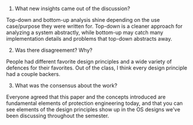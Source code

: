 1. What new insights came out of the discussion?

Top-down and bottom-up analysis shine depending on the use case/purpose they were written for. Top-down is a cleaner approach for analyzing a system abstractly, while bottom-up may catch many implementation details and problems that top-down abstracts away.

2. Was there disagreement? Why?

People had different favorite design principles and a wide variety of defences for their favorites. Out of the class, I think every design principle had a couple backers.

3. What was the consensus about the work?

Everyone agreed that this paper and the concepts introduced are fundamental elements of protection engineering today, and that you can see elements of the design principles show up in the OS designs we've been discussing throughout the semester.